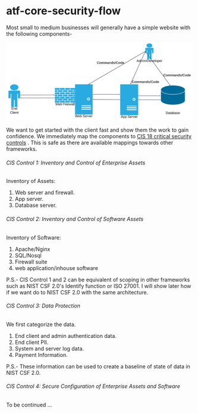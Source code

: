 # atf-core-security-flow
Most small to medium businesses will generally have a simple website with the following components-

<img src="images/small-business-web.png" alt="Lucidchart Diagram" width="500"/>

We want to get started with the client fast and show them the work to gain confidence. We immediately map the components to <a href="https://www.cisecurity.org/controls/cis-controls-list" target="_blank">CIS 18 critical security controls</a> . This is safe as there are available mappings towards other frameworks.

###### CIS Control 1: Inventory and Control of Enterprise Assets
Inventory of Assets:
1. Web server and firewall.
2. App server.
3. Database server.

###### CIS Control 2: Inventory and Control of Software Assets
Inventory of Software:
1. Apache/Nginx
2. SQL/Nosql
3. Firewall suite
4. web application/inhouse software

P.S.- CIS Control 1 and 2 can be equivalent of scoping in other frameworks such as NIST CSF 2.0's Identify function or ISO 27001. I will show later how if we want do to NIST CSF 2.0 with the same architecture. 

###### CIS Control 3: Data Protection
We first categorize the data.
1. End client and admin authentication data.
2. End client PII.
3. System and server log data.
4. Payment Information.

P.S.- These information can be used to create a baseline of state of data in NIST CSF 2.0.

###### CIS Control 4: Secure Configuration of Enterprise Assets and Software
To be continued ...
